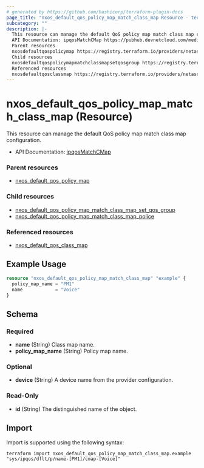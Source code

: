 ```yaml
---
# generated by https://github.com/hashicorp/terraform-plugin-docs
page_title: "nxos_default_qos_policy_map_match_class_map Resource - terraform-provider-nxos"
subcategory: ""
description: |-
  This resource can manage the default QoS policy map match class map configuration.
  API Documentation: ipqosMatchCMap https://pubhub.devnetcloud.com/media/dme-docs-10-2-2/docs/Qos/ipqos:MatchCMap/
  Parent resources
  nxosdefaultqospolicymap https://registry.terraform.io/providers/netascode/nxos/latest/docs/resources/default_qos_policy_map
  Child resources
  nxosdefaultqospolicymapmatchclassmapsetqosgroup https://registry.terraform.io/providers/netascode/nxos/latest/docs/resources/default_qos_policy_map_match_class_map_set_qos_groupnxosdefaultqospolicymapmatchclassmappolice https://registry.terraform.io/providers/netascode/nxos/latest/docs/resources/default_qos_policy_map_match_class_map_police
  Referenced resources
  nxosdefaultqosclassmap https://registry.terraform.io/providers/netascode/nxos/latest/docs/resources/default_qos_class_map
---
```


# nxos_default_qos_policy_map_match_class_map (Resource)

This resource can manage the default QoS policy map match class map configuration.

- API Documentation: [ipqosMatchCMap](https://pubhub.devnetcloud.com/media/dme-docs-10-2-2/docs/Qos/ipqos:MatchCMap/)

### Parent resources

- [nxos_default_qos_policy_map](https://registry.terraform.io/providers/netascode/nxos/latest/docs/resources/default_qos_policy_map)

### Child resources

- [nxos_default_qos_policy_map_match_class_map_set_qos_group](https://registry.terraform.io/providers/netascode/nxos/latest/docs/resources/default_qos_policy_map_match_class_map_set_qos_group)
- [nxos_default_qos_policy_map_match_class_map_police](https://registry.terraform.io/providers/netascode/nxos/latest/docs/resources/default_qos_policy_map_match_class_map_police)

### Referenced resources

- [nxos_default_qos_class_map](https://registry.terraform.io/providers/netascode/nxos/latest/docs/resources/default_qos_class_map)

## Example Usage

```terraform
resource "nxos_default_qos_policy_map_match_class_map" "example" {
  policy_map_name = "PM1"
  name            = "Voice"
}
```

<!-- schema generated by tfplugindocs -->
## Schema

### Required

- **name** (String) Class map name.
- **policy_map_name** (String) Policy map name.

### Optional

- **device** (String) A device name from the provider configuration.

### Read-Only

- **id** (String) The distinguished name of the object.

## Import

Import is supported using the following syntax:

```shell
terraform import nxos_default_qos_policy_map_match_class_map.example "sys/ipqos/dflt/p/name-[PM1]/cmap-[Voice]"
```
